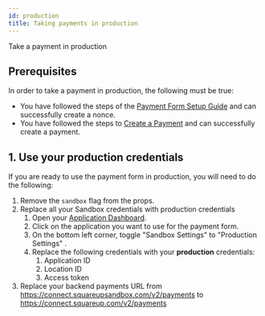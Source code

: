 ```yaml
---
id: production
title: Taking payments in production
---
```


Take a payment in production

## Prerequisites

In order to take a payment in production, the following must be true:
* You have followed the steps of the [Payment Form Setup Guide](paymentform.md) and can successfully create a nonce.
* You have followed the steps to [Create a Payment](charging.md) and can successfully create a payment.


## 1. Use your production credentials

If you are ready to use the payment form in production, you will need to do the following:
1. Remove the `sandbox` flag from the props.
1. Replace all your Sandbox credentials with production credentials
    1. Open your [Application Dashboard](https://connect.squareup.com/apps).
    1. Click on the application you want to use for the payment form.
    1. On the bottom left corner, toggle "Sandbox Settings" to "Production Settings" .
    1. Replace the following credentials with your **production** credentials:
        1. Application ID
        1. Location ID
        1. Access token
1. Replace your backend payments URL from https://connect.squareupsandbox.com/v2/payments to https://connect.squareup.com/v2/payments
